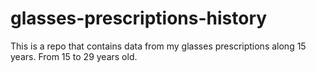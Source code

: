 # glasses-prescriptions-history
This is a repo that contains data from my glasses prescriptions along 15 years. From 15 to 29 years old.
